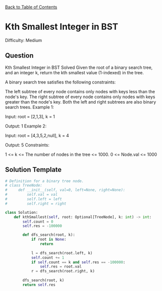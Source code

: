 [Back to Table of Contents](../../README.md)

# Kth Smallest Integer in BST
Difficulty: Medium

## Question
Kth Smallest Integer in BST
Solved 
Given the root of a binary search tree, and an integer k, return the kth smallest value (1-indexed) in the tree.

A binary search tree satisfies the following constraints:

The left subtree of every node contains only nodes with keys less than the node's key.
The right subtree of every node contains only nodes with keys greater than the node's key.
Both the left and right subtrees are also binary search trees.
Example 1:



Input: root = [2,1,3], k = 1

Output: 1
Example 2:



Input: root = [4,3,5,2,null], k = 4

Output: 5
Constraints:

1 <= k <= The number of nodes in the tree <= 1000.
0 <= Node.val <= 1000

## Solution Template
```python
# Definition for a binary tree node.
# class TreeNode:
#     def __init__(self, val=0, left=None, right=None):
#         self.val = val
#         self.left = left
#         self.right = right

class Solution:
    def kthSmallest(self, root: Optional[TreeNode], k: int) -> int:
        self.count = 0
        self.res = -100000

        def dfs_search(root, k):
            if root is None:
                return 
            
            l = dfs_search(root.left, k)
            self.count += 1
            if self.count == k and self.res == -100000:
                self.res = root.val
            r = dfs_search(root.right, k)
        
        dfs_search(root, k)
        return self.res
        
```
